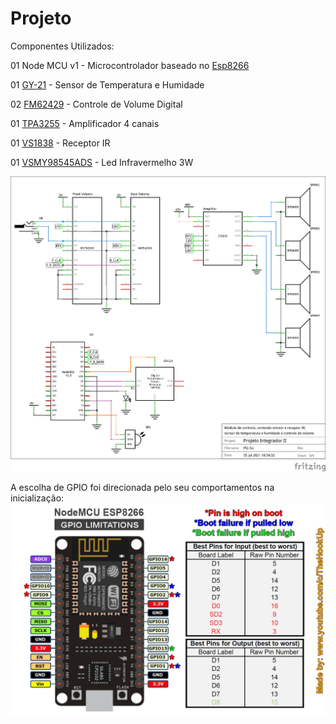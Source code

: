 # Projeto

Componentes Utilizados:

01 Node MCU v1 - Microcontrolador baseado no [Esp8266](https://www.espressif.com/sites/default/files/documentation/0a-esp8266ex_datasheet_en.pdf)

01 [GY-21](https://cdn-shop.adafruit.com/datasheets/1899_HTU21D.pdf) - Sensor de Temperatura e Humidade

02 [FM62429](http://datasheet.elcodis.com/pdf2/76/14/761466/fm62429.pdf) - Controle de Volume Digital

01 [TPA3255](https://www.ti.com/lit/ds/symlink/tpa3255.pdf) - Amplificador 4 canais

01 [VS1838](http://eeshop.unl.edu/pdf/VS1838-Infrared-Receiver-datasheet.pdf) - Receptor IR

01 [VSMY98545ADS](https://www.vishay.com/docs/84390/vsmy98545ads.pdf) - Led Infravermelho 3W

 ![Projeto](../Projeto/PI2_schem.png) 
 
 A escolha de GPIO foi direcionada pelo seu comportamentos na inicialização: 
 ![Projeto](../Projeto/GPIO_Limitations_ESP8266_NodeMCU.jpg) 

